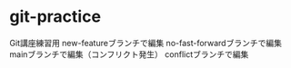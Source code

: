 # git-practice
Git講座練習用
new-featureブランチで編集
no-fast-forwardブランチで編集
mainブランチで編集（コンフリクト発生）
conflictブランチで編集